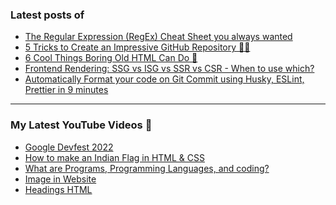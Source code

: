 ### Latest posts of 
<!-- BLOG-POST-LIST:START -->
- [The Regular Expression &lpar;RegEx&rpar; Cheat Sheet you always wanted](https://blog.codersalman.live/the-regular-expression-regex-cheat-sheet-you-always-wanted)
- [5 Tricks to Create an Impressive GitHub Repository 🤩🤯](https://blog.codersalman.live/5-tricks-to-create-an-impressive-github-repository)
- [6 Cool Things Boring Old HTML Can Do 🤯](https://blog.codersalman.live/6-cool-things-boring-old-html-can-do)
- [Frontend Rendering: SSG vs ISG vs SSR vs CSR - When to use which?](https://blog.codersalman.live/frontend-rendering-ssg-vs-isg-vs-ssr-vs-csr-when-to-use-which-1)
- [Automatically Format your code on Git Commit using Husky, ESLint, Prettier in 9 minutes](https://blog.codersalman.live/automatically-format-your-code-on-git-commit-using-husky-eslint-prettier-in-9-minutes)
<!-- BLOG-POST-LIST:END -->

<hr>

### My Latest YouTube Videos 🌱
<!-- YOUTUBE:START -->
- [Google Devfest 2022 ](https://www.youtube.com/watch?v=u_wWOf0LUxk)
- [How to make an Indian Flag in HTML &amp; CSS ](https://www.youtube.com/watch?v=5IxQYP8xTIE)
- [What are  Programs, Programming Languages, and coding? ](https://www.youtube.com/watch?v=9_b_2HpqasE)
- [Image in Website ](https://www.youtube.com/watch?v=g2bmNTShT-Q)
- [Headings HTML ](https://www.youtube.com/watch?v=YCgJBxAvboA)
<!-- YOUTUBE:END -->
